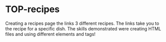 # TOP-recipes

Creating a recipes page the links 3 different recipes. The links take you to the recipe for a specific dish. The skills demonstrated were creating HTML files and using different elements and tags! 